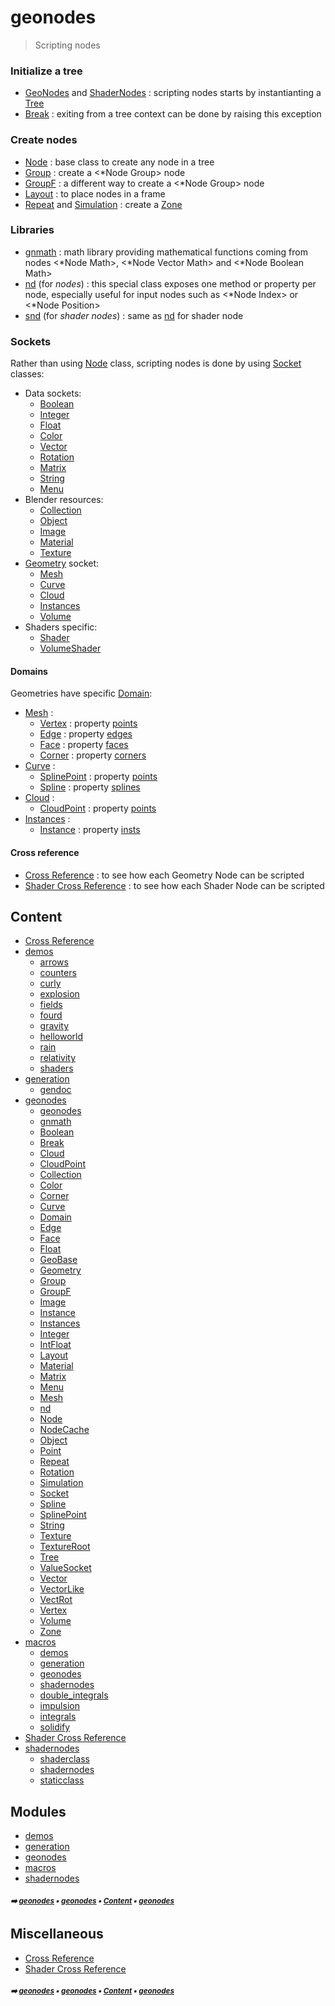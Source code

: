 # geonodes

> Scripting nodes


### Initialize a tree

- [GeoNodes](geono-geono-geonodes.md#geonodes) and [ShaderNodes](macro-shade1-shade1-shadernodes.md#shadernodes) : scripting nodes starts by instantianting a [Tree](geono-tree.md#tree)
- [Break](geono-break.md#break) : exiting from a tree context can be done by raising this exception

### Create nodes

- [Node](geono-node.md#node) : base class to create any node in a tree
- [Group](geono-group.md#group) : create a <*Node Group> node
- [GroupF](geono-groupf.md#groupf) : a different way to create a <*Node Group> node
- [Layout](geono-layout.md#layout) : to place nodes in a frame
- [Repeat](geono-repeat.md#repeat) and [Simulation](geono-simulation.md#simulation) : create a [Zone](geono-zone.md#zone)

### Libraries

- [gnmath](geono-gnmat---gnmath.md#gnmath) : math library providing mathematical functions coming from nodes
  <*Node Math>, <*Node Vector Math> and <*Node Boolean Math>
- [nd](geono-nd.md#nd) (for _nodes_) : this special class exposes one method or property per node,
  especially useful for input nodes such as <*Node Index> or <*Node Position>
- [snd](macro-shade1-shade1-snd.md#snd) (for _shader nodes_) : same as [nd](geono-nd.md#nd) for shader node

### Sockets

Rather than using [Node](geono-node.md#node) class, scripting nodes is done by using [Socket](geono-socket.md#socket) classes:

- Data sockets:
  - [Boolean](geono-boolean.md#boolean)
  - [Integer](geono-integer.md#integer)
  - [Float](geono-float.md#float)
  - [Color](geono-color.md#color)
  - [Vector](geono-vector.md#vector)
  - [Rotation](geono-rotation.md#rotation)
  - [Matrix](geono-matrix.md#matrix)
  - [String](geono-string.md#string)
  - [Menu](geono-menu.md#menu)
- Blender resources:
  - [Collection](geono-collection.md#collection)
  - [Object](geono-object.md#object)
  - [Image](geono-image.md#image)
  - [Material](geono-material.md#material)
  - [Texture](geono-texture.md#texture)
- [Geometry](geono-geometry.md#geometry) socket:
  - [Mesh](geono-mesh.md#mesh)
  - [Curve](geono-curve.md#curve)
  - [Cloud](geono-cloud.md#cloud)
  - [Instances](geono-instances.md#instances)
  - [Volume](geono-volume.md#volume)
- Shaders specific:
  - [Shader](macro-shade1-shade-shader.md#shader)
  - [VolumeShader](macro-shade1-shade-volumeshader.md#volumeshader)

#### Domains

Geometries have specific [Domain](geono-domain.md#domain):
- [Mesh](geono-mesh.md#mesh) :
  - [Vertex](geono-vertex.md#vertex) : property [points](geono-mesh.md#points)
  - [Edge](geono-edge.md#edge) : property [edges](geono-mesh.md#edges)
  - [Face](geono-face.md#face) : property [faces](geono-mesh.md#faces)
  - [Corner](geono-corner.md#corner) : property [corners](geono-mesh.md#corners)
- [Curve](geono-curve.md#curve) :
  - [SplinePoint](geono-splinepoint.md#splinepoint) : property [points](geono-curve.md#points)
  - [Spline](geono-spline.md#spline) : property [splines](geono-curve.md#splines)
- [Cloud](geono-cloud.md#cloud) :
  - [CloudPoint](geono-cloudpoint.md#cloudpoint) : property [points](geono-cloud.md#points)
- [Instances](geono-instances.md#instances) :
  - [Instance](geono-instance.md#instance) : property [insts](geono-instances.md#insts)

#### Cross reference

- [Cross Reference](cross_reference.md#cross-reference) : to see how each Geometry Node can be scripted
- [Shader Cross Reference](shader_cross_reference.md#shader-cross-reference) : to see how each Shader Node can be scripted

## Content

- [Cross Reference](cross_reference.md#cross-reference)
- [demos](demos---demos.md#demos)
  - [arrows](demos-arrow---arrows.md#arrows)
  - [counters](demos-count---counters.md#counters)
  - [curly](demos-curly---curly.md#curly)
  - [explosion](demos-explo---explosion.md#explosion)
  - [fields](demos-field---fields.md#fields)
  - [fourd](demos-fourd---fourd.md#fourd)
  - [gravity](demos-gravi---gravity.md#gravity)
  - [helloworld](demos-hello---helloworld.md#helloworld)
  - [rain](demos-rain---rain.md#rain)
  - [relativity](demos-relat---relativity.md#relativity)
  - [shaders](demos-shade---shaders.md#shaders)
- [generation](gener---generation.md#generation)
  - [gendoc](gener-gendo---gendoc.md#gendoc)
- [geonodes](geono---geonodes.md#geonodes)
  - [geonodes](geono-geono---geonodes.md#geonodes)
  - [gnmath](geono-gnmat---gnmath.md#gnmath)
  - [Boolean](geono-boolean.md#boolean)
  - [Break](geono-break.md#break)
  - [Cloud](geono-cloud.md#cloud)
  - [CloudPoint](geono-cloudpoint.md#cloudpoint)
  - [Collection](geono-collection.md#collection)
  - [Color](geono-color.md#color)
  - [Corner](geono-corner.md#corner)
  - [Curve](geono-curve.md#curve)
  - [Domain](geono-domain.md#domain)
  - [Edge](geono-edge.md#edge)
  - [Face](geono-face.md#face)
  - [Float](geono-float.md#float)
  - [GeoBase](geono-geobase.md#geobase)
  - [Geometry](geono-geometry.md#geometry)
  - [Group](geono-group.md#group)
  - [GroupF](geono-groupf.md#groupf)
  - [Image](geono-image.md#image)
  - [Instance](geono-instance.md#instance)
  - [Instances](geono-instances.md#instances)
  - [Integer](geono-integer.md#integer)
  - [IntFloat](geono-intfloat.md#intfloat)
  - [Layout](geono-layout.md#layout)
  - [Material](geono-material.md#material)
  - [Matrix](geono-matrix.md#matrix)
  - [Menu](geono-menu.md#menu)
  - [Mesh](geono-mesh.md#mesh)
  - [nd](geono-nd.md#nd)
  - [Node](geono-node.md#node)
  - [NodeCache](geono-nodecache.md#nodecache)
  - [Object](geono-object.md#object)
  - [Point](geono-point.md#point)
  - [Repeat](geono-repeat.md#repeat)
  - [Rotation](geono-rotation.md#rotation)
  - [Simulation](geono-simulation.md#simulation)
  - [Socket](geono-socket.md#socket)
  - [Spline](geono-spline.md#spline)
  - [SplinePoint](geono-splinepoint.md#splinepoint)
  - [String](geono-string.md#string)
  - [Texture](geono-texture.md#texture)
  - [TextureRoot](geono-textureroot.md#textureroot)
  - [Tree](geono-tree.md#tree)
  - [ValueSocket](geono-valuesocket.md#valuesocket)
  - [Vector](geono-vector.md#vector)
  - [VectorLike](geono-vectorlike.md#vectorlike)
  - [VectRot](geono-vectrot.md#vectrot)
  - [Vertex](geono-vertex.md#vertex)
  - [Volume](geono-volume.md#volume)
  - [Zone](geono-zone.md#zone)
- [macros](macro---macros.md#macros)
  - [demos](macro-demos---demos.md#demos)
  - [generation](macro-gener---generation.md#generation)
  - [geonodes](macro-geono---geonodes.md#geonodes)
  - [shadernodes](macro-shade1---shadernodes.md#shadernodes)
  - [double_integrals](macro---macros.md#double_integrals)
  - [impulsion](macro---macros.md#impulsion)
  - [integrals](macro---macros.md#integrals)
  - [solidify](macro---macros.md#solidify)
- [Shader Cross Reference](shader_cross_reference.md#shader-cross-reference)
- [shadernodes](shade3---shadernodes.md#shadernodes)
  - [shaderclass](shade3-shade---shaderclass.md#shaderclass)
  - [shadernodes](shade3-shade1---shadernodes.md#shadernodes)
  - [staticclass](shade3-stati---staticclass.md#staticclass)

## Modules



- [demos](demos---demos.md#demos)
- [generation](gener---generation.md#generation)
- [geonodes](geono---geonodes.md#geonodes)
- [macros](macro---macros.md#macros)
- [shadernodes](shade3---shadernodes.md#shadernodes)

##### <sub>:arrow_right: [geonodes](index.md#geonodes) :black_small_square: [geonodes](index.md#geonodes) :black_small_square: [Content](index.md#content) :black_small_square: [geonodes](index.md#geonodes)</sub>

## Miscellaneous



- [Cross Reference](cross_reference.md#cross-reference)
- [Shader Cross Reference](shader_cross_reference.md#shader-cross-reference)

##### <sub>:arrow_right: [geonodes](index.md#geonodes) :black_small_square: [geonodes](index.md#geonodes) :black_small_square: [Content](index.md#content) :black_small_square: [geonodes](index.md#geonodes)</sub>